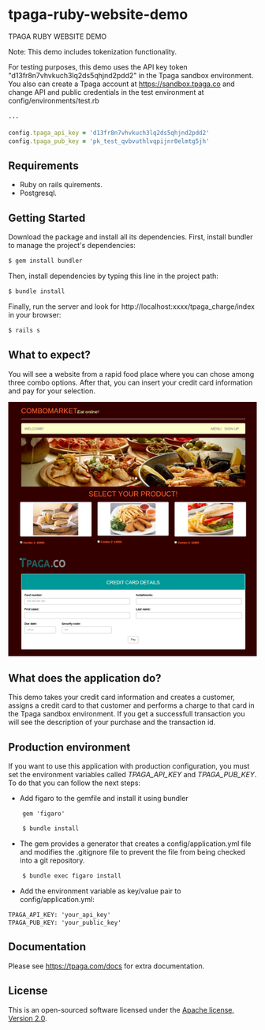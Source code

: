 # tpaga-ruby-website-demo
TPAGA RUBY WEBSITE DEMO

Note: This demo includes tokenization functionality.

For testing purposes, this demo uses the API key token "d13fr8n7vhvkuch3lq2ds5qhjnd2pdd2" in the Tpaga sandbox environment. You also can create a Tpaga account at https://sandbox.tpaga.co and change API and public credentials in the test environment at config/environments/test.rb

```ruby
...

config.tpaga_api_key = 'd13fr8n7vhvkuch3lq2ds5qhjnd2pdd2'
config.tpaga_pub_key = 'pk_test_qvbvuthlvqpijnr0elmtg5jh'

```
## Requirements

* Ruby on rails quirements.
* Postgresql.


## Getting Started

Download the package and install all its dependencies. First, install bundler to manage the project's dependencies: 

```bash
$ gem install bundler
```

Then, install dependencies by typing this line in the project path:

```bash
$ bundle install
```

Finally, run the server and look for http://localhost:xxxx/tpaga_charge/index in your browser:

```bash
$ rails s
```

## What to expect?

You will see a website from a rapid food place where you can chose among three combo options. After that, you can insert your credit card information and pay for your selection.

![Rubyweb](/Rubyweb.png)

## What does the application do?

This demo takes your credit card information and creates a customer, assigns a credit card to that customer and performs a charge to that card in the Tpaga sandbox environment. If you get a successfull transaction you will see the description of your purchase and the transaction id.

## Production environment

If you want to use this application with production configuration, you must set the environment variables called *TPAGA_API_KEY* and *TPAGA_PUB_KEY*. To do that you can follow the next steps:

* Add figaro to the gemfile and install it using bundler

```rails
	gem 'figaro' 
```

```bash
	$ bundle install 
```
	
* The gem provides a generator that creates a config/application.yml file and modifies the .gitignore file to prevent the file from being checked into a git repository.

```bash
	$ bundle exec figaro install
```

* Add the environment variable as key/value pair to config/application.yml:

```rails
TPAGA_API_KEY: 'your_api_key'
TPAGA_PUB_KEY: 'your_public_key'
```

## Documentation

Please see https://tpaga.com/docs for extra documentation.

## License

This is an open-sourced software licensed under the [Apache license, Version 2.0](http://www.apache.org/licenses/LICENSE-2.0).

